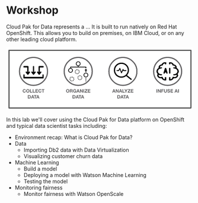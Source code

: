 # Workshop

Cloud Pak for Data represents a ... It is built to run natively on Red Hat OpenShift. This allows you to build on premises, on IBM Cloud, or on any other leading cloud platform.

!["cp4data"](workshop/.gitbook/assets/images/cp4data.png)

In this lab we'll cover using the Cloud Pak for Data platform on OpenShift and typical data scientist tasks including:

* Environment recap: What is Cloud Pak for Data?
* Data
  * Importing Db2 data with Data Virtualization
  * Visualizing customer churn data
* Machine Learning
  * Build a model
  * Deploying a model with Watson Machine Learning
  * Testing the model
* Monitoring fairness
  * Monitor fairness with Watson OpenScale
